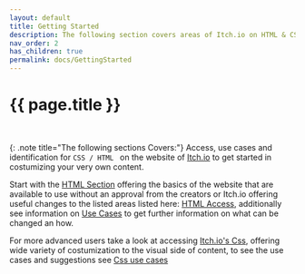 ```yaml
---
layout: default
title: Getting Started
description: The following section covers areas of Itch.io on HTML & CSS, get started with knowledge and read more here!..
nav_order: 2
has_children: true
permalink: docs/GettingStarted
---
```


{{ page.title }}
======================

<br>

{: .note title="The following sections Covers:"}
Access, use cases and identification for `CSS / HTML ` on the website of [Itch.io](https://itch.io/) to get started in costumizing your very own content.

Start with the [HTML Section](HTML) offering the basics of the website that are available to use without an approval from the creators or Itch.io offering useful changes to the listed areas listed here: [HTML Access](HtmlAccess), additionally see information on [Use Cases](UseCasesHtml) to get further information on what can be changed an how.

For more advanced users take a look at accessing [Itch.io's Css](./CSS/CssAccess/), offering wide variety of costumization to the visual side of content, to see the use cases and suggestions see [Css use cases](./CSS/UseCasesCss/)

